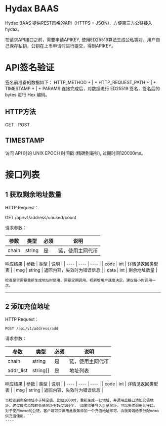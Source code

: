 # Hydax BAAS

Hydax BAAS 提供REST风格的API（HTTPS + JSON)，方便第三方公链接入hydax。

在请求API接口之前，需要申请APIKEY, 使用ED25519算法生成公私钥对，用户自己保存私钥，公钥在上币申请时进行提交，得到APIKEY。

# API签名验证
签名前准备的数据如下： HTTP_METHOD + | + HTTP_REQUEST_PATH + | + TIMESTAMP + | + PARAMS 连接完成后，对数据进行 ED25519 签名，签名后的 bytes 进行 Hex 编码。

## HTTP方法
GET　POST

## TIMESTAMP
访问 API 时的 UNIX EPOCH 时间戳 (精确到毫秒), 过期时间120000ms。

# 接口列表
## 1 获取剩余地址数量
HTTP Request：

GET /api/v1/address/unused/count

请求参数：

| 参数 | 类型 | 必须 | 说明 |
| ---- | ---- | ---- | ---- |
| chain | string | 是 | 链，使用主网代币 |

响应结果
| 参数 | 类型 | 说明 |
| ---- | ---- | ---- |
| code | int | 详情见返回类型表 |
| msg | string | 返回内容，失效时为错误信息 |
| data | int | 剩余地址数量 |
```
检查是否需要重新生成地址时使用，需要定期调用，视新增用户速度决定。建议每小时调用一次。
```
----
## 2 添加充值地址
HTTP Request：
```
POST /api/v1/address/add
```

请求参数：

| 参数 | 类型 | 必须 | 说明 |
| ---- | ---- | ---- | ---- |
| chain | string | 是 | 链，使用主网代币 |
| addr_list | string[] | 是 | 地址列表 |

响应结果
| 参数 | 类型 | 说明 |
| ---- | ---- | ---- |
| code | int | 详情见返回类型表 |
| msg | string | 返回内容，失效时为错误信息 |
```
当检查到剩余地址小于特定值，比如1000时，重新生成一批地址，并调用此接口添加充值地址，建议每次添加的充值地址不超过100个， 如果需要导入大量地址，可以多次调用此接口。 对于使用memo的公链，客户端可只调用此服务添加一个充值地址即可，由服务端给来分配memo供充值使用。```
----

